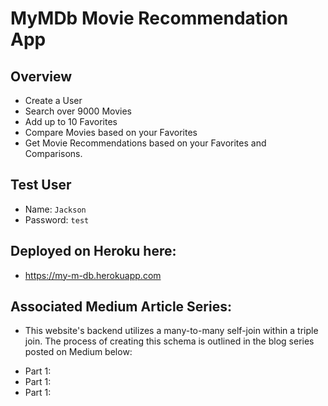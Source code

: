 # MyMDb Movie Recommendation App

## Overview
* Create a User
* Search over 9000 Movies
* Add up to 10 Favorites
* Compare Movies based on your Favorites
* Get Movie Recommendations based on your Favorites and Comparisons.

## Test User
* Name: `Jackson`
* Password: `test`

## Deployed on Heroku here:
* https://my-m-db.herokuapp.com

## Associated Medium Article Series:

- This website's backend utilizes a many-to-many self-join within a triple join. The process of creating this schema is outlined in the blog series posted on Medium below:

* Part 1:
* Part 1:
* Part 1:
